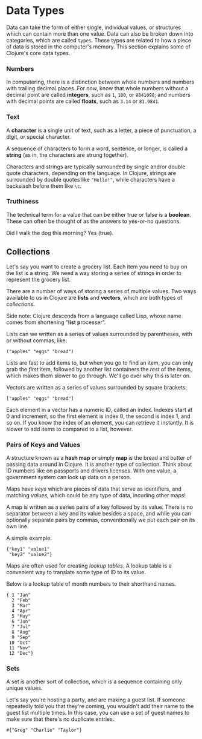 # Data Types

Data can take the form of either single, individual values, or
structures which can contain more than one value.
Data can also be broken down into categories,
which are called `types`.
These types are related to how a piece of data is stored
in the computer's memory.
This section explains some of Clojure's core data types.

### Numbers

In computering, there is a distinction between whole numbers
and numbers with trailing decimal places.
For now, know that whole numbers without a decimal point are called **integers**,
such as `1`, `100`, or `9841098`; and numbers with decimal points are called **floats**,
such as `3.14` or `81.9841`.

### Text

A **character** is a single unit of text, such as a letter, a piece of punctuation,
a digit, or special character.

A sequence of characters to form a word, sentence, or longer, is called a
**string** (as in, the characters are strung together).

Characters and strings are typically surrounded by single and/or double quote characters,
depending on the language.
In Clojure, strings are surrounded by double quotes like `"Hello!"`, while
characters have a backslash before them like `\c`.

### Truthiness

The technical term for a value that can be either true or false is a **boolean**.
These can often be thought of as the answers to yes-or-no questions.

Did I walk the dog this morning? Yes (true).


## Collections

Let's say you want to create a grocery list.
Each item you need to buy on the list is a string.
We need a way storing a series of strings in order to represent the grocery list.

There are a number of ways of storing a series of multiple values.
Two ways available to us in Clojure are **lists** and **vectors**,
which are both types of *collections*.

Side note: Clojure descends from a language called Lisp,
whose name comes from shortening "**lis**t **p**rocesser".

Lists can we written as a series of values surrounded by parentheses,
with or without commas, like:

```("apples" "eggs" "bread")```

Lists are fast to add items to, but when you go to find an item,
you can only grab the *first* item,
followed by another list containers the *rest* of the items,
which makes them slower to go through.
We'll go over why this is later on.

Vectors are written as a series of values surrounded by square brackets:

```["apples" "eggs" "bread"]```

Each element in a vector has a numeric ID, called an index.
Indexes start at 0 and increment, so the first element is index 0,
the second is index 1, and so on.
If you know the index of an element, you can retrieve it instantly.
It is slower to add items to compared to a list, however.



### Pairs of Keys and Values

A structure known as a **hash map** or simply **map** is the
bread and butter of passing data around in Clojure.
It is another type of collection.
Think about ID numbers like on passports and drivers licenses.
With one value, a government system can look up data on a person.

Maps have *keys* which are pieces of data that serve as identifiers,
and matching *values*, which could be any type of data,
incuding other maps!

A map is written as a series pairs of a key followed by its value.
There is no separator between a key and its value besides a space,
and while you can optionally separate pairs by commas,
conventionally we put each pair on its own line.

A simple example:

```
{"key1" "value1"
 "key2" "value2"}
```

Maps are often used for creating *lookup tables*.
A lookup table is a convenient way to translate some type of ID
to its value.

Below is a lookup table of month numbers to their shorthand names.

```
{ 1 "Jan"
  2 "Feb"
  3 "Mar"
  4 "Apr"
  5 "May"
  6 "Jun"
  7 "Jul"
  8 "Aug"
  9 "Sep"
 10 "Oct"
 11 "Nov"
 12 "Dec"}
```



### Sets

A set is another sort of collection, which is a sequence containing
only unique values.

Let's say you're hosting a party, and are making a guest list.
If someone repeatedly told you that they're coming,
you wouldn't add their name to the guest list multiple times.
In this case, you can use a set of guest names to make sure
that there's no duplicate entries.

```
#{"Greg" "Charlie" "Taylor"}
```
